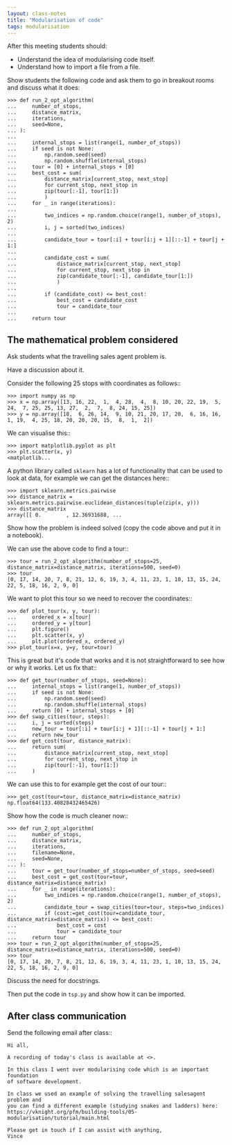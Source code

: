 ```yaml
---
layout: class-notes
title: "Modularisation of code"
tags: modularisation
---
```


After this meeting students should:

- Understand the idea of modularising code itself.
- Understand how to import a file from a file.

Show students the following code and ask them to go in breakout rooms and
discuss what it does:

    >>> def run_2_opt_algorithm(
    ...     number_of_stops,
    ...     distance_matrix,
    ...     iterations,
    ...     seed=None,
    ... ):
    ...
    ...     internal_stops = list(range(1, number_of_stops))
    ...     if seed is not None:
    ...         np.random.seed(seed)
    ...         np.random.shuffle(internal_stops)
    ...     tour = [0] + internal_stops + [0]
    ...     best_cost = sum(
    ...         distance_matrix[current_stop, next_stop]
    ...         for current_stop, next_stop in
    ...         zip(tour[:-1], tour[1:])
    ...         )
    ...     for _ in range(iterations):
    ...
    ...         two_indices = np.random.choice(range(1, number_of_stops), 2)
    ...         i, j = sorted(two_indices)
    ...
    ...         candidate_tour = tour[:i] + tour[i:j + 1][::-1] + tour[j + 1:]
    ...
    ...         candidate_cost = sum(
    ...             distance_matrix[current_stop, next_stop]
    ...             for current_stop, next_stop in
    ...             zip(candidate_tour[:-1], candidate_tour[1:])
    ...             )
    ...
    ...         if (candidate_cost) <= best_cost:
    ...             best_cost = candidate_cost
    ...             tour = candidate_tour
    ...
    ...     return tour

## The mathematical problem considered

Ask students what the travelling sales agent problem is.

Have a discussion about it.

Consider the following 25 stops with coordinates as follows::

    >>> import numpy as np
    >>> x = np.array([13, 16, 22,  1,  4, 28,  4,  8, 10, 20, 22, 19,  5, 24,  7, 25, 25, 13, 27,  2,  7,  8, 24, 15, 25])
    >>> y = np.array([18,  6, 26, 14,  9, 10, 21, 20, 17, 20,  6, 16, 16,  1, 19,  4, 25, 18, 20, 20, 20, 15,  8,  1,  2])

We can visualise this::

    >>> import matplotlib.pyplot as plt
    >>> plt.scatter(x, y)
    <matplotlib...

A python library called `sklearn` has a lot of functionality that can be
used to look at data, for example we can get the distances here::

    >>> import sklearn.metrics.pairwise
    >>> distance_matrix = sklearn.metrics.pairwise.euclidean_distances(tuple(zip(x, y)))
    >>> distance_matrix
    array([[ 0.        , 12.36931688, ...

Show how the problem is indeed solved (copy the code above and put it in a
notebook).

We can use the above code to find a tour::

    >>> tour = run_2_opt_algorithm(number_of_stops=25, distance_matrix=distance_matrix, iterations=500, seed=0)
    >>> tour
    [0, 17, 14, 20, 7, 8, 21, 12, 6, 19, 3, 4, 11, 23, 1, 10, 13, 15, 24, 22, 5, 18, 16, 2, 9, 0]

We want to plot this tour so we need to recover the coordinates::

    >>> def plot_tour(x, y, tour):
    ...     ordered_x = x[tour]
    ...     ordered_y = y[tour]
    ...     plt.figure()
    ...     plt.scatter(x, y)
    ...     plt.plot(ordered_x, ordered_y)
    >>> plot_tour(x=x, y=y, tour=tour)

This is great but it's code that works and it is not straightforward to see
how or why it works. Let us fix that::

    >>> def get_tour(number_of_stops, seed=None):
    ...     internal_stops = list(range(1, number_of_stops))
    ...     if seed is not None:
    ...         np.random.seed(seed)
    ...         np.random.shuffle(internal_stops)
    ...     return [0] + internal_stops + [0]
    >>> def swap_cities(tour, steps):
    ...     i, j = sorted(steps)
    ...     new_tour = tour[:i] + tour[i:j + 1][::-1] + tour[j + 1:]
    ...     return new_tour
    >>> def get_cost(tour, distance_matrix):
    ...     return sum(
    ...         distance_matrix[current_stop, next_stop]
    ...         for current_stop, next_stop in
    ...         zip(tour[:-1], tour[1:])
    ...     )

We can use this to for example get the cost of our tour::

    >>> get_cost(tour=tour, distance_matrix=distance_matrix)
    np.float64(133.40828432465426)

Show how the code is much cleaner now::

    >>> def run_2_opt_algorithm(
    ...     number_of_stops,
    ...     distance_matrix,
    ...     iterations,
    ...     filename=None,
    ...     seed=None,
    ... ):
    ...     tour = get_tour(number_of_stops=number_of_stops, seed=seed)
    ...     best_cost = get_cost(tour=tour, distance_matrix=distance_matrix)
    ...     for _ in range(iterations):
    ...         two_indices = np.random.choice(range(1, number_of_stops), 2)
    ...         candidate_tour = swap_cities(tour=tour, steps=two_indices)
    ...         if (cost:=get_cost(tour=candidate_tour, distance_matrix=distance_matrix)) <= best_cost:
    ...             best_cost = cost
    ...             tour = candidate_tour
    ...     return tour
    >>> tour = run_2_opt_algorithm(number_of_stops=25, distance_matrix=distance_matrix, iterations=500, seed=0)
    >>> tour
    [0, 17, 14, 20, 7, 8, 21, 12, 6, 19, 3, 4, 11, 23, 1, 10, 13, 15, 24, 22, 5, 18, 16, 2, 9, 0]

Discuss the need for docstrings.

Then put the code in `tsp.py` and show how it can be imported.

## After class communication

Send the following email after class::

    Hi all,

    A recording of today's class is available at <>.

    In this class I went over modularising code which is an important foundation
    of software development.

    In class we used an example of solving the travelling salesagent problem and
    you can find a different example (studying snakes and ladders) here:
    https://vknight.org/pfm/building-tools/05-modularisation/tutorial/main.html

    Please get in touch if I can assist with anything,
    Vince
